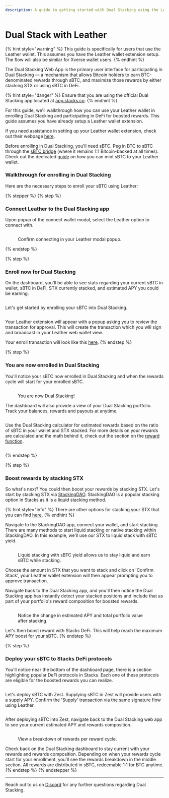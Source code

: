 ```yaml
---
description: A guide in getting started with Dual Stacking using the Leather wallet.
---
```


# Dual Stack with Leather

{% hint style="warning" %}
This guide is specifically for users that use the Leather wallet. This assumes you have the Leather wallet extension setup. The flow will also be similar for Xverse wallet users.
{% endhint %}

The Dual Stacking Web App is the primary user interface for participating in Dual Stacking — a mechanism that allows Bitcoin holders to earn BTC-denominated rewards through sBTC, and maximize those rewards by either stacking STX or using sBTC in DeFi.

{% hint style="danger" %}
Ensure that you are using the official Dual Stacking app located at [app.stacks.co](https://app.stacks.co/).
{% endhint %}

For this guide, we'll walkthrough how you can use your Leather wallet in enrolling Dual Stacking and participating in DeFi for boosted rewards. This guide assumes you have already setup a Leather wallet extension.

If you need assistance in setting up your Leather wallet extension, check out their webpage [here](https://leather.io/).

Before enrolling in Dual Stacking, you'll need sBTC. Peg in BTC to sBTC through the [sBTC bridge](https://app.stacks.co/) (where it remains 1:1 Bitcoin-backed at all times). Check out the dedicated [guide](https://docs.stacks.co/build/sbtc/how-to-use-the-sbtc-bridge) on how you can mint sBTC to your Leather wallet.

### Walkthrough for enrolling in Dual Stacking

Here are the necessary steps to enroll your sBTC using Leather:

{% stepper %}
{% step %}
### Connect Leather to the Dual Stacking app

Upon popup of the connect wallet modal, select the Leather option to connect with.

<div data-with-frame="true"><figure><img src="../../.gitbook/assets/image.png" alt=""><figcaption><p>Confirm connecting in your Leather modal popup.</p></figcaption></figure></div>
{% endstep %}

{% step %}
### Enroll now for Dual Stacking

On the dashboard, you'll be able to see stats regarding your current sBTC in wallet, sBTC in DeFi, STX currently stacked, and estimated APY you could be earning.

<div data-with-frame="true"><figure><img src="../../.gitbook/assets/image (1).png" alt=""><figcaption></figcaption></figure></div>

Let's get started by enrolling your sBTC into Dual Stacking.

<div data-with-frame="true"><figure><img src="../../.gitbook/assets/image (2).png" alt=""><figcaption></figcaption></figure></div>

Your Leather extension will appear with a popup asking you to review the transaction for approval. This will create the transaction which you will sign and broadcast in your Leather web wallet view.

Your enroll transaction will look like this [here](https://explorer.hiro.so/txid/0x3b4ea853df54825adad3ab475d93be18c6a12f04033c665d4597984786feb608?chain=mainnet).
{% endstep %}

{% step %}
### You are now enrolled in Dual Stacking

You'll notice your sBTC now enrolled in Dual Stacking and when the rewards cycle will start for your enrolled sBTC.

<div data-with-frame="true"><figure><img src="../../.gitbook/assets/image 63.png" alt=""><figcaption><p>You are now Dual Stacking!</p></figcaption></figure></div>

The dashboard will also provide a view of your Dual Stacking portfolio. Track your balances, rewards and payouts at anytime.

<div data-with-frame="true"><figure><img src="../../.gitbook/assets/image (3).png" alt=""><figcaption></figcaption></figure></div>

Use the Dual Stacking calculator for estimated rewards based on the ratio of sBTC in your wallet and STX stacked. For more details on your rewards are calculated and the math behind it, check out the section on the [reward function](../economic-model.md#reward-function-parameters).

<div data-with-frame="true"><figure><img src="../../.gitbook/assets/image (4).png" alt=""><figcaption></figcaption></figure></div>
{% endstep %}

{% step %}
### Boost rewards by stacking STX

So what's next? You could then boost your rewards by stacking STX. Let's start by stacking STX via [StackingDAO](https://www.stackingdao.com/). StackingDAO is a popular stacking option in Stacks as it is a liquid stacking method.&#x20;

{% hint style="info" %}
There are other options for stacking your STX that you can find [here](https://app.leather.io/stacking).
{% endhint %}

Navigate to the StackingDAO app, connect your wallet, and start stacking. There are many methods to start liquid stacking or native stacking within StackingDAO. In this example, we'll use our STX to liquid stack with sBTC yield.&#x20;

<div data-with-frame="true"><figure><img src="../../.gitbook/assets/image 92.png" alt=""><figcaption><p>Liquid stacking with sBTC yield allows us to stay liquid and earn sBTC while stacking.</p></figcaption></figure></div>

Choose the amount in STX that you want to stack and click on 'Confirm Stack', your Leather wallet extension will then appear prompting you to approve transaction.

Navigate back to the Dual Stacking app, and you'll then notice the Dual Stacking app has instantly detect your stacked positions and include that as part of your portfolio's reward composition for boosted rewards.

<div data-with-frame="true"><figure><img src="../../.gitbook/assets/image 95.png" alt=""><figcaption><p>Notice the change in estimated APY and total portfolio value after stacking.</p></figcaption></figure></div>

Let's then boost reward with Stacks DeFi. This will help reach the maximum APY boost for your sBTC.
{% endstep %}

{% step %}
### Deploy your sBTC to Stacks DeFi protocols

You'll notice near the bottom of the dashboard page, there is a section highlighting popular DeFi protocols in Stacks. Each one of these protocols are eligible for the boosted rewards you can realize.

<div data-with-frame="true"><figure><img src="../../.gitbook/assets/image 69.png" alt=""><figcaption></figcaption></figure></div>

Let's deploy sBTC with Zest. Supplying sBTC in Zest will provide users with a supply APY. Confirm the 'Supply' transaction via the same signature flow using Leather.

<div data-with-frame="true"><figure><img src="../../.gitbook/assets/image 74.png" alt=""><figcaption></figcaption></figure></div>

After deploying sBTC into Zest, navigate back to the Dual Stacking web app to see your current estimated APY and rewards composition.

<div data-with-frame="true"><figure><img src="../../.gitbook/assets/image (5).png" alt=""><figcaption><p>View a breakdown of rewards per reward cycle.</p></figcaption></figure></div>

Check back on the Dual Stacking dashboard to stay current with your rewards and rewards composition. Depending on when your rewards cycle start for your enrollment, you'll see the rewards breakdown in the middle section. All rewards are distributed in sBTC, redeemable 1:1 for BTC anytime.
{% endstep %}
{% endstepper %}

***

Reach out to us on [Discord](https://discord.com/invite/stacks-621759717756370964) for any further questions regarding Dual Stacking.
